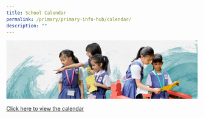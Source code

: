 ```yaml
---
title: School Calendar
permalink: /primary/primary-info-hub/calendar/
description: ""
---
```

![](/images/01%20Banner%20Photos/info-hub.jpg)

[Click here to view the calendar](https://online.fliphtml5.com/nmauk/rowq/)